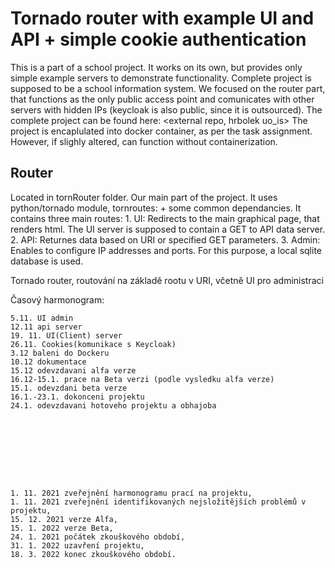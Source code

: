 # Tornado router with example UI and API + simple cookie authentication
This is a part of a school project. It works on its own, but provides only simple example servers to demonstrate functionality. Complete project is supposed to be a school information system. We focused on the router part, that functions as the only public access point and comunicates with other servers with hidden IPs (keycloak is also public, since it is outsourced). The complete project can be found here: <external repo, hrbolek uo_is>
The project is encaplulated into docker container, as per the task assignment. However, if slighly altered, can function without containerization.

## Router
Located in tornRouter folder. Our main part of the project. It uses python/tornado module, tornroutes: <external project repo> + some common dependancies.
It contains three main routes:
    1. UI: Redirects to the main graphical page, that renders html. The UI server is supposed to contain a GET to API data server.
    2. API: Returnes data based on URI or specified GET parameters.
    3. Admin: Enables to configure IP addresses and ports. For this purpose, a local sqlite database is used.


Tornado router, routování na základě rootu v URI, včetně UI pro administraci

Časový harmonogram:

    5.11. UI admin
    12.11 api server
    19. 11. UI(Client) server
    26.11. Cookies(komunikace s Keycloak)
    3.12 baleni do Dockeru
    10.12 dokumentace
    15.12 odevzdavani alfa verze
    16.12-15.1. prace na Beta verzi (podle vysledku alfa verze)
    15.1. odevzdani beta verze
    16.1.-23.1. dokonceni projektu
    24.1. odevzdavani hotoveho projektu a obhajoba









    1. 11. 2021 zveřejnění harmonogramu prací na projektu,
    1. 11. 2021 zveřejnění identifikovaných nejsložitějších problémů v projektu,
    15. 12. 2021 verze Alfa,
    15. 1. 2022 verze Beta,
    24. 1. 2021 počátek zkouškového období,
    31. 1. 2022 uzavření projektu,
    18. 3. 2022 konec zkouškového období. 
